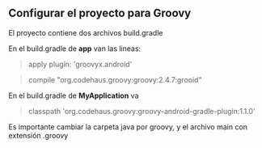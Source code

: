 ## Configurar el proyecto para Groovy

El proyecto contiene dos archivos build.gradle

En el build.gradle de **app** van las lineas:

> apply plugin: 'groovyx.android'

> compile "org.codehaus.groovy:groovy:2.4.7:grooid"

En el build.gradle de **MyApplication** va

> classpath 'org.codehaus.groovy:groovy-android-gradle-plugin:1.1.0'

Es importante cambiar la carpeta java por groovy, y el archivo main con extensión .groovy


